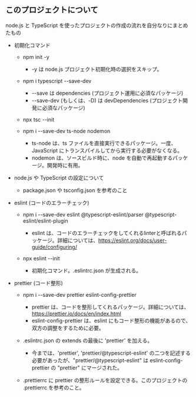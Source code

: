 ## このプロジェクトについて

node.js と TypeScript を使ったプロジェクトの作成の流れを自分なりにまとめたもの

- 初期化コマンド
    - npm init -y
        - -y は node.js プロジェクト初期化時の選択をスキップ。

    - npm i typescript --save-dev
        - --save は dependencies (プロジェクト運用に必須なパッケージ)
        - --save-dev (もしくは、-D) は devDependencies (プロジェクト開発に必須なパッケージ)

    - npx tsc --init

    - npm i --save-dev ts-node nodemon
        - ts-node は、ts ファイルを直接実行できるパッケージ。一度、JavaScript にトランスパイルしてから実行する必要がなくなる。
        - nodemon は、ソースビルド時に、node を自動で再起動するパッケージ。開発時に有用。

- node.js や TypeScript の設定について
    - package.json や tsconfig.json を参考のこと

- eslint (コードのエラーチェック)
    - npm i --save-dev eslint @typescript-eslint/parser @typescript-eslint/eslint-plugin
        - eslint は、コードのエラーチェックをしてくれるlinterと呼ばれるパッケージ。詳細については、https://eslint.org/docs/user-guide/configuring/

    - npx eslint --init
        - 初期化コマンド。.eslintrc.json が生成される。 

- prettier (コード整形)
    - npm i --save-dev prettier eslint-config-prettier
        - prettier は、コードを整形してくれるパッケージ。詳細については、https://prettier.io/docs/en/index.html
        - eslint-config-prettier は、eslint にもコード整形の機能があるので、双方の調整をするために必要。

    - .eslintrc.json の extends の最後に 'prettier' を加える。
        - 今までは、'prettier', 'prettier/@typescript-eslint' の二つを記述する必要があったが、"prettier/@typescript-eslint" は eslint-config-prettier の "prettier" にマージされた。

    - .prettierrc に prettier の整形ルールを設定できる。このプロジェクトの .prettierrc を参考のこと。
